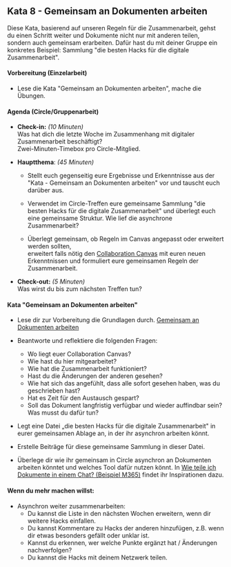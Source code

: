 ## Kata 8 - Gemeinsam an Dokumenten arbeiten

Diese Kata, basierend auf unseren Regeln für die Zusammenarbeit, gehst
du einen Schritt weiter und Dokumente nicht nur mit anderen teilen,
sondern auch gemeinsam erarbeiten. Dafür hast du mit deiner Gruppe ein
konkretes Beispiel: Sammlung "die besten Hacks für die digitale
Zusammenarbeit".


#### Vorbereitung (Einzelarbeit)

- Lese die Kata "Gemeinsam an Dokumenten arbeiten", mache die Übungen.

#### Agenda (Circle/Gruppenarbeit)

- **Check-in:** *(10 Minuten)*  
  Was hat dich die letzte Woche im Zusammenhang mit digitaler
  Zusammenarbeit beschäftigt?  
  Zwei-Minuten-Timebox pro Circle-Mitglied.

- **Hauptthema**: *(45 Minuten)*

    - Stellt euch gegenseitig eure Ergebnisse und Erkenntnisse aus der
  "Kata - Gemeinsam an Dokumenten arbeiten" vor und tauscht euch
  darüber aus.

    - Verwendet im Circle-Treffen eure gemeinsame Sammlung "die besten
  Hacks für die digitale Zusammenarbeit" und überlegt euch eine
  gemeinsame Struktur. Wie lief die asynchrone Zusammenarbeit?

    - Überlegt gemeinsam, ob Regeln im Canvas angepasst oder erweitert
  werden sollten,  
  erweitert falls nötig den [Collaboration Canvas](6-01-Vorlagen.md) mit euren
  neuen Erkenntnissen und formuliert eure gemeinsamen Regeln der
  Zusammenarbeit.

- **Check-out:** *(5 Minuten)*  
  Was wirst du bis zum nächsten Treffen tun?

#### Kata "Gemeinsam an Dokumenten arbeiten"

- Lese dir zur Vorbereitung die Grundlagen durch. [Gemeinsam an
  Dokumenten arbeiten](5-01-Theorie-Grundlagen-der-Zusammenarbeit.md#gemeinsam-an-dokumenten-arbeiten)

- Beantworte und reflektiere die folgenden Fragen:
    - Wo liegt euer Collaboration Canvas?
    - Wie hast du hier mitgearbeitet?
    - Wie hat die Zusammenarbeit funktioniert?
    - Hast du die Änderungen der anderen gesehen?
    - Wie hat sich das angefühlt, dass alle sofort gesehen haben, was du
  geschrieben hast?
    - Hat es Zeit für den Austausch gespart?
    - Soll das Dokument langfristig verfügbar und wieder auffindbar sein?
  Was musst du dafür tun?

- Legt eine Datei „die besten Hacks für die digitale Zusammenarbeit" in
  eurer gemeinsamen Ablage an, in der ihr asynchron arbeiten könnt.

- Erstelle Beiträge für diese gemeinsame Sammlung in dieser Datei.

- Überlege dir wie ihr gemeinsam in Circle asynchron an Dokumenten
  arbeiten könntet und welches Tool dafür nutzen könnt. In [Wie teile
  ich Dokumente in einem Chat? (Beispiel
  M365)](5-01-Theorie-Grundlagen-der-Zusammenarbeit.md#wie-teile-ich-dokumente-in-einem-chat-beispiel-m365) findet
  ihr Inspirationen dazu.


#### Wenn du mehr machen willst: 

- Asynchron weiter zusammenarbeiten:
  - Du kannst die Liste in den nächsten Wochen erweitern, wenn dir weitere
  Hacks einfallen.
  - Du kannst Kommentare zu Hacks der anderen hinzufügen, z.B. wenn dir
  etwas besonders gefällt oder unklar ist.
  - Kannst du erkennen, wer welche Punkte ergänzt hat / Änderungen
  nachverfolgen?
  - Du kannst die Hacks mit deinem Netzwerk teilen.

